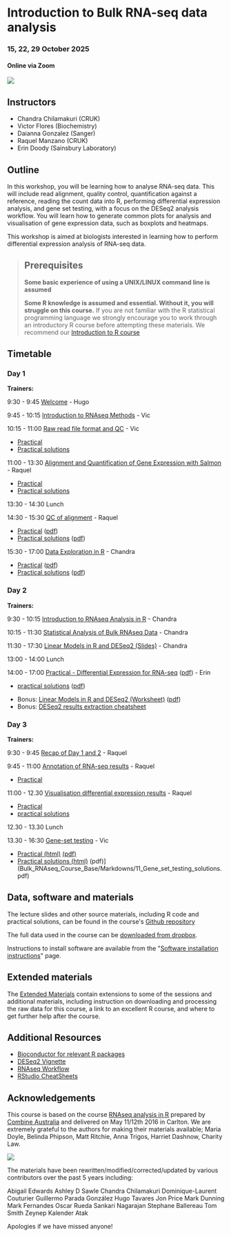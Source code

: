 # Introduction to Bulk RNA-seq data analysis
### 15, 22, 29 October 2025
#### Online via Zoom

![](Bulk_RNAseq_Course_Base/images/CRUK_Cambridge_Major_Centre_logo.jpg)

## Instructors

- Chandra Chilamakuri (CRUK)
- Victor Flores (Biochemistry)
- Daianna Gonzalez (Sanger)
- Raquel Manzano (CRUK)
- Erin Doody (Sainsbury Laboratory)

## Outline

In this workshop, you will be learning how to analyse RNA-seq data. This will
include read alignment, quality control, quantification against a reference,
reading the count data into R, performing differential expression analysis, and
gene set testing, with a focus on the DESeq2 analysis workflow. You will learn
how to generate common plots for analysis and visualisation of gene expression
data, such as boxplots and heatmaps.

This workshop is aimed at biologists interested in learning how to perform
differential expression analysis of RNA-seq data.

> ## Prerequisites
>
> __**Some basic experience of using a UNIX/LINUX command line is assumed**__
>
> __**Some R knowledge is assumed and essential. Without it, you will struggle on this course.**__
> If you are not familiar with the R statistical programming language we
> strongly encourage you to work through an introductory R course before
> attempting these materials.
> We recommend our [Introduction to R course](https://bioinformatics-core-shared-training.github.io/r-intro/)

## Timetable

### Day 1

**Trainers:** 

9:30 - 9:45 [Welcome](https://docs.google.com/presentation/d/13mwQfPCpYzj0iz5EyTQHXRd1KNwfds2ILdY8EiK2020/edit?usp=sharing) - Hugo

9:45 - 10:15 [Introduction to RNAseq Methods](Bulk_RNAseq_Course_Base/Markdowns/01_Introduction_to_RNAseq_Methods.html) - Vic

10:15 - 11:00 [Raw read file format and QC](Bulk_RNAseq_Course_Base/Markdowns/02_FastQC_introduction.html) - Vic

  - [Practical](Bulk_RNAseq_Course_Base/Markdowns/02_FastQC_practical.html)
  - [Practical solutions](Bulk_RNAseq_Course_Base/Markdowns/02_FastQC_solutions.html)

11:00 - 13:30 [Alignment and Quantification of Gene Expression with Salmon](Bulk_RNAseq_Course_Base/Markdowns/03_Quantification_with_Salmon_introduction.html) - Raquel

  - [Practical](Bulk_RNAseq_Course_Base/Markdowns/03_Quantification_with_Salmon_practical.html)
  - [Practical solutions](Bulk_RNAseq_Course_Base/Markdowns/03_Quantification_with_Salmon_solutions.html)

13:30 - 14:30 Lunch

14:30 - 15:30 [QC of alignment](Bulk_RNAseq_Course_Base/Markdowns/04_Quality_Control_introduction.html) - Raquel

  - [Practical](Bulk_RNAseq_Course_Base/Markdowns/04_Quality_Control_practical.html) ([pdf](Bulk_RNAseq_Course_Base/Markdowns/04_Quality_Control_practical.pdf))  
  - [Practical solutions](Bulk_RNAseq_Course_Base/Markdowns/04_Quality_Control_solutions.html) ([pdf](Bulk_RNAseq_Course_Base/Markdowns/04_Quality_Control_solutions.pdf))

15:30 - 17:00 [Data Exploration in R](Bulk_RNAseq_Course_Base/Markdowns/05_Data_Exploration_Slides.html) - Chandra

  - [Practical](Bulk_RNAseq_Course_Base/Markdowns/05_Data_Exploration.html) ([pdf](Bulk_RNAseq_Course_Base/Markdowns/05_Data_Exploration.pdf))
  - [Practical solutions](Bulk_RNAseq_Course_Base/Markdowns/05_Data_Exploration_solutions.html) ([pdf](Bulk_RNAseq_Course_Base/Markdowns/05_Data_Exploration_solutions.pdf))


### Day 2

**Trainers:** 

9:30 - 10:15  [Introduction to RNAseq Analysis in R](Bulk_RNAseq_Course_Base/Markdowns/06_Introduction_to_RNAseq_Analysis_in_R.html) - Chandra

10:15 - 11:30 [Statistical Analysis of Bulk RNAseq Data](Bulk_RNAseq_Course_Base/additional_scripts_and_materials/07_Statistics_1.pdf) - Chandra

11:30 - 17:30 [Linear Models in R and DESeq2 (Slides)](Bulk_RNAseq_Course_Base/additional_scripts_and_materials/07_Statistics_2.pdf) - Chandra

13:00 - 14:00 Lunch

14:00 - 17:00  [Practical - Differential Expression for RNA-seq](Bulk_RNAseq_Course_Base/Markdowns/08_DE_analysis_with_DESeq2.html) ([pdf](Bulk_RNAseq_Course_Base/Markdowns/08_DE_analysis_with_DESeq2.pdf)) - Erin
  - [practical solutions](Bulk_RNAseq_Course_Base/Markdowns/08_DE_analysis_with_DESeq2_solutions.html) ([pdf](Bulk_RNAseq_Course_Base/Markdowns/08_DE_analysis_with_DESeq2_solutions.pdf))   
  <!-- - [live script](live_scripts/DESeq2_script.R)  -->
  
  - Bonus: [Linear Models in R and DESeq2 (Worksheet)](Bulk_RNAseq_Course_Base/Markdowns/07_Linear_Models.html) ([pdf](Bulk_RNAseq_Course_Base/Markdowns/07_Linear_Models.pdf))  
  - Bonus: [DESeq2 results extraction cheatsheet](Bulk_RNAseq_Course_Base/additional_scripts_and_materials/DESeq2_results_cheatsheet.pdf)


### Day 3

**Trainers:** 

9:30 - 9:45 [Recap of Day 1 and 2](Bulk_RNAseq_Course_Base/additional_scripts_and_materials/Analysis_of_RNA-seq_data_day3recap.pdf) - Raquel

9:45 - 11:00 [Annotation of RNA-seq results](Bulk_RNAseq_Course_Base/Markdowns/09_Annotation_Slides.html) - Raquel
  - [Practical](Bulk_RNAseq_Course_Base/Markdowns/09_Annotation.html)
  <!-- - [live script](live_scripts/visualisation.R) -->

11:00 - 12.30 [Visualisation differential expression results](Bulk_RNAseq_Course_Base/Markdowns/10_Data_Visualisation_Slides.html) - Raquel

  - [Practical](Bulk_RNAseq_Course_Base/Markdowns/10_Data_Visualisation.html)
  - [practical solutions](Bulk_RNAseq_Course_Base/Markdowns/10_Data_Visualisation_solutions.html)
  <!-- - [live script](live_scripts/visualisation.R) -->

12.30 - 13.30 Lunch

13.30 - 16:30  [Gene-set testing](Bulk_RNAseq_Course_Base/Markdowns/11_Gene_set_testing_introduction.html) - Vic
   - [Practical (html)](Bulk_RNAseq_Course_Base/Markdowns/11_Gene_set_testing.html) [(pdf)](Bulk_RNAseq_Course_Base/Markdowns/11_Gene_set_testing.pdf)
  - [Practical solutions (html)](Bulk_RNAseq_Course_Base/Markdowns/11_Gene_set_testing_solutions.html) (pdf)](Bulk_RNAseq_Course_Base/Markdowns/11_Gene_set_testing_solutions.pdf)
  <!-- - [Live Script](live_scripts/GeneSet.R) -->


## Data, software and materials

The lecture slides and other source materials, including R code and
practical solutions, can be found in the course's [Github
repository](https://github.com/bioinformatics-core-shared-training/Bulk_RNASeq_Course_March23)

The full data used in the course can be [downloaded from dropbox](https://www.dropbox.com/sh/sz44que2vha44xw/AABISE1DdBSS6s_zLoW1vuCGa?st=z95zfjyg&dl=0). 

Instructions to install software are available from the "[Software installation instructions](Bulk_RNAseq_Course_Base/Markdowns/setup.html)" page.

## Extended materials

The [Extended Materials](Extended_index.md) contain extensions to some of the
sessions and additional materials, including instruction on downloading and
processing the raw data for this course, a link to an excellent R course, and
where to get further help after the course.

## Additional Resources

* [Bioconductor for relevant R packages](https://bioconductor.org/)
* [DESeq2 Vignette](https://bioconductor.org/packages/release/bioc/vignettes/DESeq2/inst/doc/DESeq2.html)  
* [RNAseq Workflow](http://master.bioconductor.org/packages/release/workflows/vignettes/rnaseqGene/inst/doc/rnaseqGene.html)  
* [RStudio CheatSheets](https://rstudio.com/resources/cheatsheets/)

## Acknowledgements

This course is based on the course [RNAseq analysis in
R](http://combine-australia.github.io/2016-05-11-RNAseq/) prepared by [Combine
Australia](https://combine.org.au/) and delivered on May 11/12th 2016 in
Carlton. We are extremely grateful to the authors for making their materials
available; Maria Doyle, Belinda Phipson, Matt Ritchie, Anna Trigos, Harriet
Dashnow, Charity Law.

![](Bulk_RNAseq_Course_Base/images/combine_banner_small.png)

The materials have been rewritten/modified/corrected/updated by various
contributors over the past 5 years including:

Abigail Edwards
Ashley D Sawle
Chandra Chilamakuri
Dominique-Laurent Couturier
Guillermo Parada González
Hugo Tavares
Jon Price
Mark Dunning
Mark Fernandes
Oscar Rueda
Sankari Nagarajan
Stephane Ballereau
Tom Smith
Zeynep Kalender Atak

Apologies if we have missed anyone!

